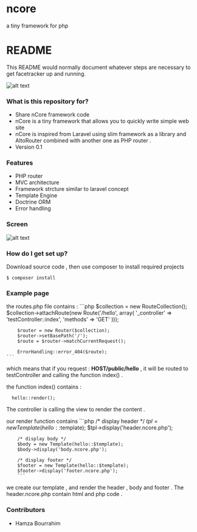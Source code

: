 # ncore
a tiny framework for php

# README #

This README would normally document whatever steps are necessary to get facetracker up and running.

![alt text](https://cdn1.iconfinder.com/data/icons/mayssam/512/Coding-128.png "nCore logo")

### What is this repository for? ###

* Share nCore framework code
* nCore is a tiny framework that allows you to quickly write simple web site
* nCore is inspired from Laravel using slim framework as a library and AltoRouter combined with another one as PHP router .
* Version 0.1

### Features ###

* PHP router
* MVC architecture
* Framework strcture similar to laravel concept
* Template Engine 
* Doctrine ORM
* Error handling

### Screen ###


![alt text](http://nsa38.casimages.com/img/2015/12/01/151201111922911463.png "ncore screen")

### How do I get set up? ###

Download source code , then use composer to install required projects

    $ composer install
    

### Example page ###

the routes.php file contains : 
      ```php
        $collection = new RouteCollection();
        $collection->attachRoute(new Route('/hello', array(
            '_controller' => 'testController::index',
            'methods' => 'GET'
        )));
            
        $router = new Router($collection);
        $router->setBasePath('/');
        $route = $router->matchCurrentRequest();
            
        ErrorHandling::error_404($route);
    ```
      
  which means that if you request : <b>HOST/public/hello</b> , it will be routed to testController and calling the function index() .
  
  the function index() contains : 
  
      hello::render();
      
  The controller is calling the view to render the content . 
  
  our render function contains 
        ```php
        /* display header  */
        $tpl = new Template(hello::$template);
        $tpl->display('header.ncore.php');

        /* display body */
        $body = new Template(hello::$template);
        $body->display('body.ncore.php');

        /* display footer */
        $footer = new Template(hello::$template);
        $footer->display('footer.ncore.php');
        ```
        
  we create our template , and render the header , body and footer .  The header.ncore.php contain html and php code . 
  
  
### Contributors ###

* Hamza Bourrahim

